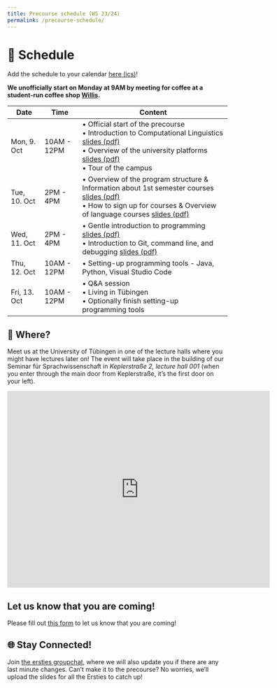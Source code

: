 ```yaml
---
title: Precourse schedule (WS 23/24)
permalink: /precourse-schedule/
---
```


# 📅 Schedule

Add the schedule to your calendar [here (ics)](webcal://fs-linguistics.github.io/files/Precourse.ics)!

**We unofficially start on Monday at 9AM by meeting for coffee at a student-run coffee shop [Willis](https://maps.app.goo.gl/6v9U4tKU8v6W5ymB6).**

| Date         | Time        | Content                                                                                                                                       |
| ------------ | ----------- | -------- |
| Mon, 9. Oct  | 10AM - 12PM | • Official start of the precourse <br> • Introduction to Computational Linguistics [slides (pdf)](https://fs-linguistics.github.io/files/precourse/PreCourse_What_is_Computational_Linguistics.pdf) <br> • Overview of the university platforms [slides (pdf)](https://fs-linguistics.github.io/files/precourse/PreCourse_Alma_Registration_LanguageCourses.pdf) <br> • Tour of the campus |
| Tue, 10. Oct | 2PM - 4PM   | • Overview of the program structure & Information about 1st semester courses [slides (pdf)](https://fs-linguistics.github.io/files/precourse/Precourse_ProgramStructure.pdf) <br> • How to sign up for courses & Overview of language courses [slides (pdf)](https://fs-linguistics.github.io/files/precourse/PreCourse_Alma_Registration_LanguageCourses2.pdf) |
| Wed, 11. Oct | 2PM - 4PM   | • Gentle introduction to programming [slides (pdf)](https://fs-linguistics.github.io/files/precourse/IntroToProgramming.pdf)<br> • Introduction to Git, command line, and debugging [slides (pdf)](https://fs-linguistics.github.io/files/precourse/JohnsRandomPrecourseStuff.pdf) |
| Thu, 12. Oct | 10AM - 12PM | • Setting-up programming tools - Java, Python, Visual Studio Code |
| Fri, 13. Oct | 10AM - 12PM | • Q&A session <br> • Living in Tübingen <br> • Optionally finish setting-up programming tools |

## 📍 Where?

Meet us at the University of Tübingen in one of the lecture halls where you might have lectures later on! The event will take place in the building of our Seminar für Sprachwissenschaft in *Keplerstraße 2, lecture hall 001* (when you enter through the main door from Keplerstraße, it’s the first door on your left).

<iframe src="https://www.google.com/maps/embed?pb=!1m18!1m12!1m3!1d499.48120666150896!2d9.063708503059157!3d48.52603340175761!2m3!1f0!2f0!3f0!3m2!1i1024!2i768!4f13.1!3m3!1m2!1s0x4799e52d96edfc47%3A0xfeffe8b9b54ae8a3!2sDepartment%20of%20Linguistics%2C%20University%20of%20T%C3%BCbingen!5e0!3m2!1sen!2sde!4v1695983667265!5m2!1sen!2sde" width="600" height="450" style="border:0;" allowfullscreen="" loading="lazy" referrerpolicy="no-referrer-when-downgrade"></iframe>

## Let us know that you are coming!

Please fill out [this form](https://docs.google.com/forms/d/e/1FAIpQLSenVUaydGj_pgfPQ1-4RxMf7sJ5BuPwLCXIlf8b6VW_PCGBGQ/viewform) to let us know that you are coming!

## 🌐 Stay Connected!

Join [the ersties groupchat](https://chat.whatsapp.com/Djz1guUfBbx06rsRKQigfe), where we will also update you if there are any last minute changes. Can’t make it to the precourse? No worries, we’ll upload the slides for all the Ersties to catch up!
